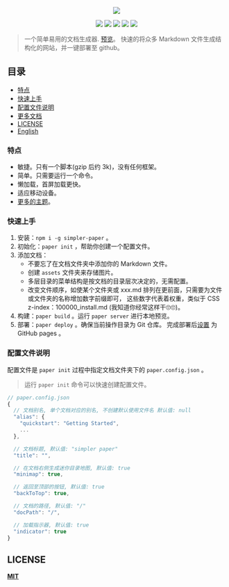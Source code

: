 
<p align="center" height="300">
<img src="https://github.com/DhyanaChina/simpler-paper/blob/master/logo.png" align="center">
</p>
<p align=center>
<a target="_blank" href="https://www.npmjs.com/package/simpler-paper" title="NPM version"><img src="https://img.shields.io/npm/v/npm.svg?style=flat-square"></a>
<a target="_blank" href="http://nodejs.org/download/" title="Node version"><img src="https://img.shields.io/badge/node.js-%3E=_6.0-green.svg?style=flat-square"></a>
<a target="_blank" href="https://opensource.org/licenses/MIT" title="License: MIT"><img src="https://img.shields.io/github/license/mashape/apistatus.svg?style=flat-square"></a>
<a target="_blank" href="https://travis-ci.org/DhyanaChina/simpler-paper" title="Build Status"><img src="https://img.shields.io/travis/DhyanaChina/simpler-paper/master.svg?style=flat-square"></a>
<a target="_blank" href="https://www.npmjs.com/package/simpler-paper" title="Downloads"><img src="https://img.shields.io/npm/dt/simpler-paper.svg?style=flat-square"></a>
</p>

> 一个简单易用的文档生成器. [预览](http://paper.wittsay.cc/)。
> 快速的将众多 Markdown 文件生成结构化的网站，并一键部署至 github。    

## 目录    
- [特点](#特点)    
- [快速上手](#快速上手)    
- [配置文件说明](#配置文件说明)    
- [更多文档](http://paper.wittsay.cc/)
- [LICENSE](#license)    
- [English](README.md)

### 特点    
- 敏捷。只有一个脚本(gzip 后约 3k)，没有任何框架。
- 简单。只需要运行一个命令。    
- 懒加载，首屏加载更快。    
- 适应移动设备。    
- [更多的主题](https://github.com/DhyanaChina/simpler-paper-themes)。

### 快速上手   
1. 安装：`npm i -g simpler-paper` 。    
2. 初始化：`paper init` ，帮助你创建一个配置文件。    
3. 添加文档：      
    - 不要忘了在文档文件夹中添加你的 Markdown 文件。    
    - 创建 `assets` 文件夹来存储图片。    
    - 多层目录的菜单结构是按文档的目录层次决定的，无需配置。   
    - 改变文件顺序，如使某个文件夹或 xxx.md 排列在更前面，只需要为文件或文件夹的名称增加数字前缀即可，
    这些数字代表着权重，类似于 CSS z-index：100000_install.md (我知道你经常这样干🙄🙄)。    
4. 构建：`paper build` 。运行 `paper server` 进行本地预览。    
5. 部署：`paper deploy` 。确保当前操作目录为 Git 仓库。
完成部署后[设置](https://help.github.com/articles/configuring-a-publishing-source-for-github-pages/#enabling-github-pages-to-publish-your-site-from-master-or-gh-pages) 为 GitHub pages 。

### 配置文件说明    
配置文件是 `paper init` 过程中指定文档文件夹下的 `paper.config.json` 。    

> 运行 `paper init` 命令可以快速创建配置文件。

```typescript
// paper.config.json
{
  // 文档别名, 单个文档对应的别名, 不创建默认使用文件名 默认值: null
  "alias": {
    "quickstart": "Getting Started",
    ...
  },

  // 文档标题, 默认值: "simpler paper"
  "title": "",

  // 在文档右侧生成迷你目录地图, 默认值: true
  "minimap": true,

  // 返回至顶部的按钮, 默认值: true
  "backToTop": true,

  // 文档的路径, 默认值: "/"
  "docPath": "/",

  // 加载指示器, 默认值: true
  "indicator": true
}
```


## LICENSE

[**MIT**](LICENSE)


